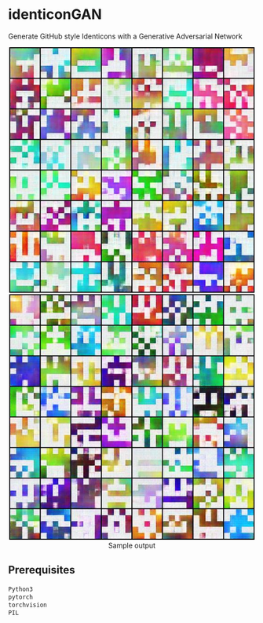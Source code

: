 # identiconGAN
Generate GitHub style Identicons with a Generative Adversarial Network

<p align="center">
<img src="/images/fake.jpg" width="500"><br>
<img src="/images/fake1.jpg" width="500"><br>
Sample output
 </p>
 
 ## Prerequisites
```
Python3
pytorch
torchvision
PIL
```

